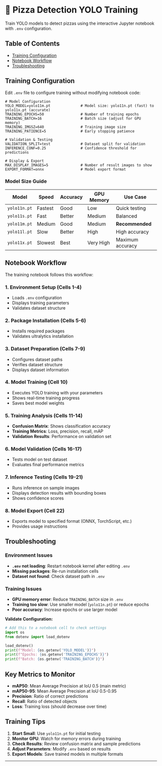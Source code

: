 # 🍕 Pizza Detection YOLO Training

Train YOLO models to detect pizzas using the interactive Jupyter notebook with `.env` configuration.

## Table of Contents

- [Training Configuration](#training-configuration)
- [Notebook Workflow](#notebook-workflow)
- [Troubleshooting](#troubleshooting)


## Training Configuration

Edit `.env` file to configure training without modifying notebook code:

```env
# Model Configuration
YOLO_MODEL=yolo11m.pt              # Model size: yolo11n.pt (fast) to yolo11x.pt (accurate)
TRAINING_EPOCHS=50                 # Number of training epochs
TRAINING_BATCH=16                  # Batch size (adjust for GPU memory)
TRAINING_IMGSZ=640                 # Training image size
TRAINING_PATIENCE=5                # Early stopping patience

# Validation & Testing
VALIDATION_SPLIT=test              # Dataset split for validation
INFERENCE_CONF=0.25                # Confidence threshold for predictions

# Display & Export
MAX_DISPLAY_IMAGES=5               # Number of result images to show
EXPORT_FORMAT=onnx                 # Model export format
```

### Model Size Guide

| Model | Speed | Accuracy | GPU Memory | Use Case |
|-------|-------|----------|------------|----------|
| `yolo11n.pt` | Fastest | Good | Low | Quick testing |
| `yolo11s.pt` | Fast | Better | Medium | Balanced |
| `yolo11m.pt` | Medium | Good | Medium | **Recommended** |
| `yolo11l.pt` | Slow | Better | High | High accuracy |
| `yolo11x.pt` | Slowest | Best | Very High | Maximum accuracy |

## Notebook Workflow

The training notebook follows this workflow:

### 1. Environment Setup (Cells 1-4)
- Loads `.env` configuration
- Displays training parameters
- Validates dataset structure

### 2. Package Installation (Cells 5-6)
- Installs required packages
- Validates ultralytics installation

### 3. Dataset Preparation (Cells 7-9)
- Configures dataset paths
- Verifies dataset structure
- Displays dataset information

### 4. Model Training (Cell 10)
- Executes YOLO training with your parameters
- Shows real-time training progress
- Saves best model weights

### 5. Training Analysis (Cells 11-14)
- **Confusion Matrix**: Shows classification accuracy
- **Training Metrics**: Loss, precision, recall, mAP
- **Validation Results**: Performance on validation set

### 6. Model Validation (Cells 16-17)
- Tests model on test dataset
- Evaluates final performance metrics

### 7. Inference Testing (Cells 19-21)
- Runs inference on sample images
- Displays detection results with bounding boxes
- Shows confidence scores

### 8. Model Export (Cell 22)
- Exports model to specified format (ONNX, TorchScript, etc.)
- Provides usage instructions

## Troubleshooting

### Environment Issues
- **`.env` not loading**: Restart notebook kernel after editing `.env`
- **Missing packages**: Re-run installation cells
- **Dataset not found**: Check dataset path in `.env`

### Training Issues
- **GPU memory error**: Reduce `TRAINING_BATCH` size in `.env`
- **Training too slow**: Use smaller model (`yolo11n.pt`) or reduce epochs
- **Poor accuracy**: Increase epochs or use larger model


**Validate Configuration:**
```python
# Add this to a notebook cell to check settings
import os
from dotenv import load_dotenv

load_dotenv()
print(f"Model: {os.getenv('YOLO_MODEL')}")
print(f"Epochs: {os.getenv('TRAINING_EPOCHS')}")
print(f"Batch: {os.getenv('TRAINING_BATCH')}")
```
## Key Metrics to Monitor

- **mAP50**: Mean Average Precision at IoU 0.5 (main metric)
- **mAP50-95**: Mean Average Precision at IoU 0.5-0.95
- **Precision**: Ratio of correct predictions
- **Recall**: Ratio of detected objects
- **Loss**: Training loss (should decrease over time)

## Training Tips

1. **Start Small**: Use `yolo11n.pt` for initial testing
2. **Monitor GPU**: Watch for memory errors during training
3. **Check Results**: Review confusion matrix and sample predictions
4. **Adjust Parameters**: Modify `.env` based on results
5. **Export Models**: Save trained models in multiple formats

---
